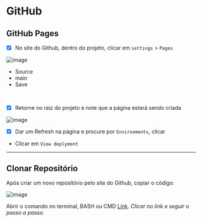# GitHub



## GitHub Pages

- [x] No site do Github, dentro do projeto, clicar em `settings` > `Pages`

![image](https://user-images.githubusercontent.com/108991648/213933145-64337939-5560-42fd-b020-d187aa134564.png)

- Source 
- main
- Save
<br>

- [x] Retorne no raiz do projeto e note que a página estará sendo criada

![image](https://user-images.githubusercontent.com/108991648/213933270-76cf8fea-5507-482d-bba3-8db6254880c0.png)

- [x] Dar um Refresh na página e procure por `Environments`, clicar 
- Clicar em `View deplyment`

______________

## Clonar Repositório

Após criar um novo repositório pelo site do Github, copiar o código:

![image](https://user-images.githubusercontent.com/108991648/230122644-2f3fffdb-5177-47f8-b219-ca7dc4275bcf.png)

Abrir o comando no terminal, BASH ou CMD [Link](https://github.com/PamelaRondina/step-by-step/tree/main/git). *Clicar no link e seguir o passo a passo.*